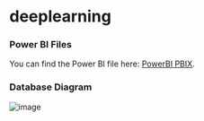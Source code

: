 # deeplearning


### Power BI Files
You can find the Power BI file here: [PowerBI PBIX](https://drive.google.com/file/d/12MC4QN91kqygYQSKhGw0R1o4gat76lCe/view?usp=sharing).

### Database Diagram
![image](https://github.com/qdsb/deeplearning/assets/36084102/3181372f-c1f5-49e5-a4de-be23cd59b3f5)
